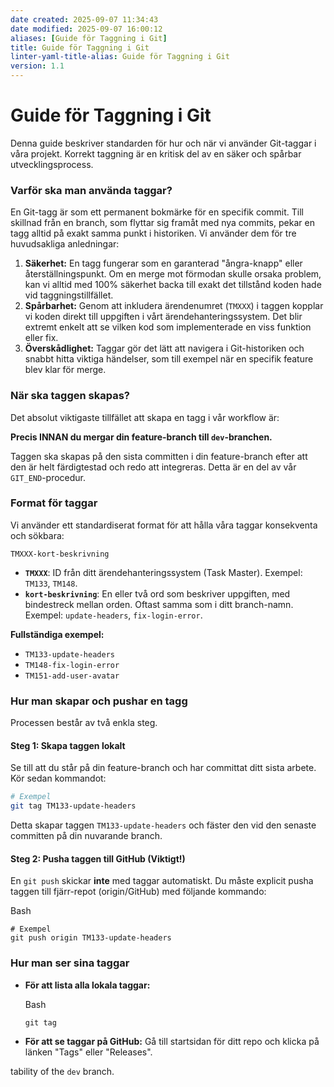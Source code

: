 ```yaml
---
date created: 2025-09-07 11:34:43
date modified: 2025-09-07 16:00:12
aliases: [Guide för Taggning i Git]
title: Guide för Taggning i Git
linter-yaml-title-alias: Guide för Taggning i Git
version: 1.1
---
```


# Guide för Taggning i Git


Denna guide beskriver standarden för hur och när vi använder Git-taggar i våra projekt. Korrekt taggning är en kritisk del av en säker och spårbar utvecklingsprocess.

### Varför ska man använda taggar?

En Git-tagg är som ett permanent bokmärke för en specifik commit. Till skillnad från en branch, som flyttar sig framåt med nya commits, pekar en tagg alltid på exakt samma punkt i historiken. Vi använder dem för tre huvudsakliga anledningar:

1.  **Säkerhet:** En tagg fungerar som en garanterad "ångra-knapp" eller återställningspunkt. Om en merge mot förmodan skulle orsaka problem, kan vi alltid med 100% säkerhet backa till exakt det tillstånd koden hade vid taggningstillfället.
2.  **Spårbarhet:** Genom att inkludera ärendenumret (`TMXXX`) i taggen kopplar vi koden direkt till uppgiften i vårt ärendehanteringssystem. Det blir extremt enkelt att se vilken kod som implementerade en viss funktion eller fix.
3.  **Överskådlighet:** Taggar gör det lätt att navigera i Git-historiken och snabbt hitta viktiga händelser, som till exempel när en specifik feature blev klar för merge.

### När ska taggen skapas?

Det absolut viktigaste tillfället att skapa en tagg i vår workflow är:

**Precis INNAN du mergar din feature-branch till `dev`-branchen.**

Taggen ska skapas på den sista committen i din feature-branch efter att den är helt färdigtestad och redo att integreras. Detta är en del av vår `GIT_END`-procedur.

### Format för taggar

Vi använder ett standardiserat format för att hålla våra taggar konsekventa och sökbara:

`TMXXX-kort-beskrivning`

* **`TMXXX`**: ID från ditt ärendehanteringssystem (Task Master). Exempel: `TM133`, `TM148`.
* **`kort-beskrivning`**: En eller två ord som beskriver uppgiften, med bindestreck mellan orden. Oftast samma som i ditt branch-namn. Exempel: `update-headers`, `fix-login-error`.

**Fullständiga exempel:**
* `TM133-update-headers`
* `TM148-fix-login-error`
* `TM151-add-user-avatar`

### Hur man skapar och pushar en tagg

Processen består av två enkla steg.

#### Steg 1: Skapa taggen lokalt

Se till att du står på din feature-branch och har committat ditt sista arbete. Kör sedan kommandot:

```bash
# Exempel
git tag TM133-update-headers
```

Detta skapar taggen `TM133-update-headers` och fäster den vid den senaste committen på din nuvarande branch.



#### Steg 2: Pusha taggen till GitHub (Viktigt!)



En `git push` skickar **inte** med taggar automatiskt. Du måste explicit pusha taggen till fjärr-repot (origin/GitHub) med följande kommando:

Bash

```
# Exempel
git push origin TM133-update-headers
```



### Hur man ser sina taggar



- **För att lista alla lokala taggar:**

  Bash

  ```
  git tag
  ```

- **För att se taggar på GitHub:** Gå till startsidan för ditt repo och klicka på länken "Tags" eller "Releases".

tability of the `dev` branch.